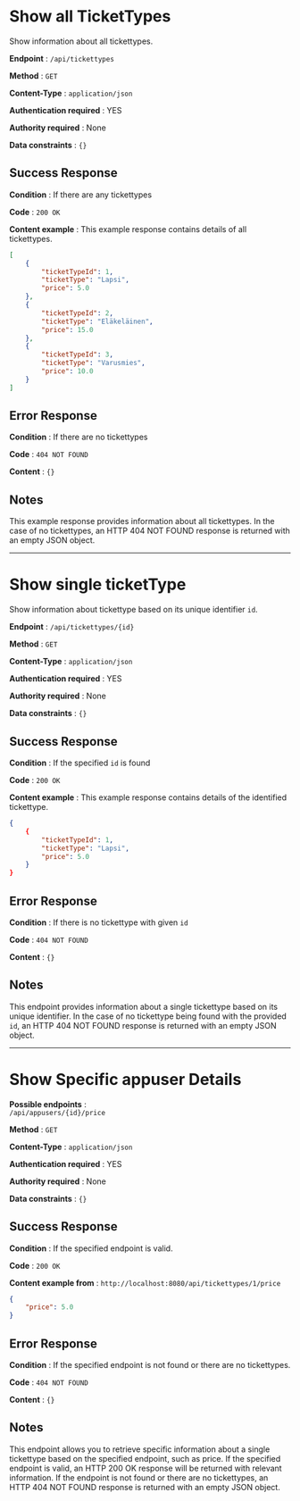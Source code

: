 # Show all TicketTypes

Show information about all tickettypes.

**Endpoint** : `/api/tickettypes`

**Method** : `GET`

**Content-Type** : `application/json`

**Authentication required** : YES

**Authority required** : None

**Data constraints** : `{}`

## Success Response

**Condition** : If there are any tickettypes

**Code** : `200 OK`

**Content example** : This example response contains details of all tickettypes.

```json
[
    {
        "ticketTypeId": 1,
        "ticketType": "Lapsi",
        "price": 5.0
    },
    {
        "ticketTypeId": 2,
        "ticketType": "Eläkeläinen",
        "price": 15.0
    },
    {
        "ticketTypeId": 3,
        "ticketType": "Varusmies",
        "price": 10.0
    }
]
```

## Error Response

**Condition** : If there are no tickettypes

**Code** : `404 NOT FOUND`

**Content** : `{}`

## Notes

This example response provides information about all tickettypes. In the case of no tickettypes, an HTTP 404 NOT FOUND response is returned with an empty JSON object.
___


# Show single ticketType

Show information about tickettype based on its unique identifier `id`.

**Endpoint** : `/api/tickettypes/{id}`

**Method** : `GET`

**Content-Type** : `application/json`

**Authentication required** : YES

**Authority required** : None

**Data constraints** : `{}`

## Success Response

**Condition** : If the specified `id` is found

**Code** : `200 OK`

**Content example** : This example response contains details of the identified tickettype.

```json
{
    {
        "ticketTypeId": 1,
        "ticketType": "Lapsi",
        "price": 5.0
    }
}
```

## Error Response

**Condition** : If there is no tickettype with given `id`

**Code** : `404 NOT FOUND`

**Content** : `{}`

## Notes

This endpoint provides information about a single tickettype based on its unique identifier. In the case of no tickettype being found with the provided `id`, an HTTP 404 NOT FOUND response is returned with an empty JSON object.
___

# Show Specific appuser Details

**Possible endpoints** :  
`/api/appusers/{id}/price`<br> 

**Method** : `GET`

**Content-Type** : `application/json`

**Authentication required** : YES

**Authority required** : None

**Data constraints** : `{}`

## Success Response

**Condition** : If the specified endpoint is valid.

**Code** : `200 OK`

**Content example from** : `http://localhost:8080/api/tickettypes/1/price` 

```json
{
    "price": 5.0
}
```

## Error Response

**Condition** :  If the specified endpoint is not found or there are no tickettypes.

**Code** : `404 NOT FOUND`

**Content** : `{}`

## Notes
This endpoint allows you to retrieve specific information about a single tickettype based on the specified endpoint, such as price. If the specified endpoint is valid, an HTTP 200 OK response will be returned with relevant information. If the endpoint is not found or there are no tickettypes, an HTTP 404 NOT FOUND response is returned with an empty JSON object.

